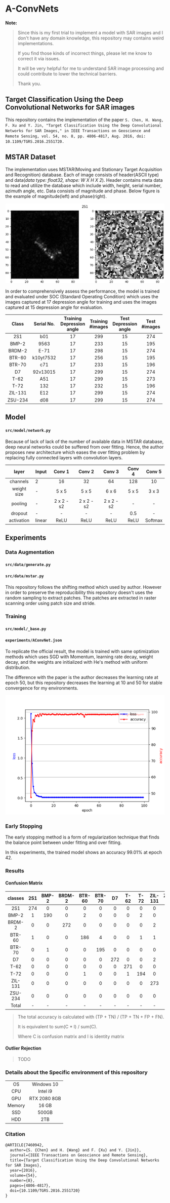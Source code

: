 # A-ConvNets

**Note:**
>
> Since this is my first trial to implement a model with SAR images and I don't have any domain knowledge,
> this repository may contains weird implementations.
>
> If you find those kinds of incorrect things, please let me know to correct it via issues. 
>
> It will be very helpful for me to understand SAR image processing and could contribute to lower the technical barriers.
>
> Thank you.

## Target Classification Using the Deep Convolutional Networks for SAR images

This repository contains the implementation of the paper 
`S. Chen, H. Wang, F. Xu and Y. Jin, "Target Classification Using the Deep Convolutional Networks for SAR Images,"
 in IEEE Transactions on Geoscience and Remote Sensing, vol. 54, no. 8, pp. 4806-4817, Aug. 2016,
 doi: 10.1109/TGRS.2016.2551720.` 


## MSTAR Dataset

The implementation uses MSTAR(Moving and Stationary Target Acquisition and Recognition) database. Each of image consists of
header(ASCII type) and data(*data type: float32, shape: W X H X 2*). Header contains meta data to read and utilize the
database which include width, height, serial number, azimuth angle, etc. Data consists of magnitude and phase. Below
figure is the example of magnitude(left) and phase(right).

![Example of MSTAR image](assets/figure/001.png)

In order to comprehensively assess the performance, the model is trained and evaluated under SOC
(Standard Operating Condition) which uses the images captured at 17 depression angle for training and uses the images
captured at 15 depression angle for evaluation.

|Class|Serial No.|Training<br/>Depression<br>angle|Training<br/>#images|Test<br/>Depression<br>angle|Test<br/>#images|
|:---:|:---:|:---:|:---:|:---:|:---:|
2S1 | b01 | 17 | 299 | 15 | 274 |
BMP-2 | 9563 |17 | 233 | 15 | 195 |    
BRDM-2 | E-71 | 17 | 298 | 15 | 274 |
BTR-60 | k10yt7532 |17 | 256 | 15 | 195 |   
BTR-70 | c71 | 17 | 233 | 15 | 196 |
D7 | 92v13015 | 17 | 299 | 15 | 274 |
T-62 | A51 | 17 | 299 | 15 | 273 |
T-72 | 132 | 17 | 232 | 15 | 196 |
ZIL-131 | E12 | 17 | 299 | 15 | 274 |
ZSU-234 | d08 | 17 | 299 | 15 | 274 |

## Model

#### `src/model/network.py`

Because of lack of lack of the number of available data in MSTAR database, deep neural networks could be suffered from
over fitting. Hence, the author proposes new architecture which eases the over fitting problem by replacing fully
connected layers with convolution layers.

|layer|Input|Conv 1|Conv 2|Conv 3|Conv 4|Conv 5|
|:---:|---|:---:|:---:|:---:|:---:|:---:|
|channels|2|16|32|64|128|10|
|weight size| - |5 x 5|5 x 5|6 x 6|5 x 5| 3 x 3|
|pooling| - | 2 x 2 - s2 | 2 x 2 - s2 |  2 x 2 - s2| - | - |
|dropout| - | - | - | - | 0.5 | - |
|activation| linear | ReLU | ReLU | ReLU | ReLU | Softmax |

## Experiments

### Data Augmentation

#### `src/data/generate.py`
#### `src/data/mstar.py`

This repository follows the shifting method which used by author. However in order to preserve the reproducibility this
repository doesn't uses the random sampling to extract patches. The patches are extracted in raster scanning order using
patch size and stride.

### Training

#### `src/model/_base.py`

#### `experiments/AConvNet.json`

To replicate the official result, the model is trained with same optimization methods which uses SGD with Momentum,
learning rate decay, weight decay, and the weights are initialized with He's method with uniform distribution.

The difference with the paper is the author decreases the learning rate at epoch 50, but this repository decreases the
learning at 10 and 50 for stable convergence for my environments. 

![](assets/figure/003.png)

### Early Stopping

The early stopping method is a form of regularization technique that finds the balance point between under fitting and
over fitting.

In this experiments, the trained model shows an accuracy 99.01% at epoch 42.

### Results

#### Confusion Matrix

| classes | 2S1 | BMP-2 | BRDM-2 | BTR-60 | BTR-70 | D7 | T-62 | T-72 | ZIL-131 | ZSU-234 | Accuracy |
|:---:|:---:|:---:|:---:|:---:|:---:|:---:|:---:|:---:|:---:|:---:|:---:|
| 2S1 | 274 | 0 | 0 | 0 | 0 | 0 | 0 | 0 | 0 | 0 | 100 |
| BMP-2 | 1 | 190 | 0 | 2 | 0 | 0 | 0 | 2 | 0 | 0 | 97.44 |
| BRDM-2 | 0 | 0 | 272 | 0 | 0 | 0 | 0 | 0 | 2 | 0 | 99.27 |
| BTR-60 | 1 | 0 | 0 | 186 | 4 | 0 | 0 | 1 | 1 | 2 | 95.38 |
| BTR-70 | 0 | 1 | 0 | 0 | 195 | 0 | 0 | 0 | 0 | 0 | 99.49 |
| D7 | 0 | 0 | 0 | 0 | 0 | 272 | 0 | 0 | 2 | 0 | 99.27 |
| T-62 | 0 | 0 | 0 | 0 | 0 | 0 | 271 | 0 | 0 | 2 | 99.27 |
| T-72 | 0 | 0 | 0 | 1 | 0 | 0 | 1 | 194 | 0 | 0 | 98.98 |
| ZIL-131 | 0 | 0 | 0 | 0 | 0 | 0 | 0 | 0 | 273 | 1 | 99.64 |
| ZSU-234 | 0 | 0 | 0 | 0 | 0 | 0 | 0 | 0 | 0 | 274 | 100 |
| Total | - | - | - | - | - | - | - | - | - | - | 99.01|

> The total accuracy is calculated with  (TP + TN) / (TP + TN + FP + FN).
> 
> It is equivalent to sum(C * I) / sum(C).
> 
> Where C is confusion matrix and I is identity matrix

<!-- TODO : reinforce more analytical explanation
#### Error Analysis

False Positive of BMP-2

![FP-BMP-2](assets/figure/004.png)

False Positive of BRDM-2

![FP-BRDM-2](assets/figure/005.png)

False Positive of BTR-60

![FP-BTR-60](assets/figure/006.png)

False Positive of BTR-70

![FP-BTR-70](assets/figure/007.png)

False Positive of D7

![FP-D7](assets/figure/008.png)

False Positive of T-62

![FP-T-62](assets/figure/009.png)

False Positive of T-72

![FP-T-72](assets/figure/010.png)

False Positive of ZIL-131

![FP-ZIL-131](assets/figure/011.png)
-->

#### Outlier Rejection

> TODO

### Details about the Specific environment of this repository

|||
|:---:|:---:|
| OS | Windows 10| 
| CPU | Intel i9 |
| GPU | RTX 2080 8GB |
| Memory | 16 GB |
| SSD | 500GB |
| HDD | 2TB |

### Citation

```
@ARTICLE{7460942,
  author={S. {Chen} and H. {Wang} and F. {Xu} and Y. {Jin}},
  journal={IEEE Transactions on Geoscience and Remote Sensing}, 
  title={Target Classification Using the Deep Convolutional Networks for SAR Images}, 
  year={2016},
  volume={54},
  number={8},
  pages={4806-4817},
  doi={10.1109/TGRS.2016.2551720}
}
```